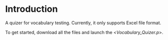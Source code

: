 # Introduction

A quizer for vocabulary testing. Currently, it only supports Excel file format.

To get started, download all the files and launch the <*Vocabulary_Quizer.p*>.
